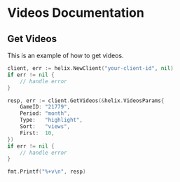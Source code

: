 # Videos Documentation

## Get Videos

This is an example of how to get videos.

```go
client, err := helix.NewClient("your-client-id", nil)
if err != nil {
    // handle error
}

resp, err := client.GetVideos(&helix.VideosParams{
    GameID: "21779",
    Period: "month",
    Type:   "highlight",
    Sort:   "views",
    First:  10,
})
if err != nil {
    // handle error
}

fmt.Printf("%+v\n", resp)
```

